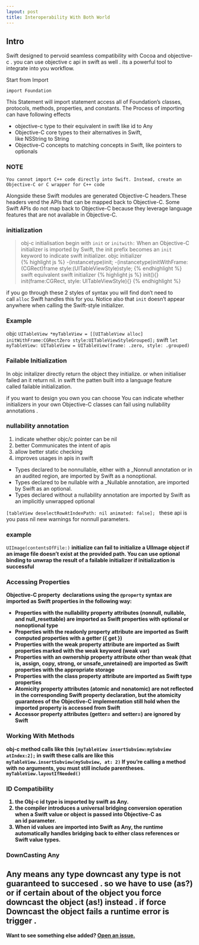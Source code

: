 ```yaml
---
layout: post
title: Interoperability With Both World
---
```


## Intro

Swift designed  to pervoid seamless compatibility with  Cocoa and objective-c . you can use objective c api in swift as well . its a powerful tool to integrate into you workflow.

Start from Import 

`import Foundation`

This Statement will import statement access all of Foundation’s classes, protocols, methods, properties, and constants. The Process of importing can have following effects
* objective-c type to their equivalent in swift like id to Any
* Objective-C core types to their alternatives in Swift, like NSString to String
* Objective-C concepts to matching concepts in Swift, like pointers to optionals

### NOTE

`You cannot import C++ code directly into Swift. Instead, create an Objective-C or C wrapper for C++ code`

Alongside these Swift modules are generated Objective-C headers.These headers vend the APIs that can be mapped back to Objective-C. Some Swift APIs do not map back to Objective-C because they leverage language features that are not available in Objective-C.

### initialization

>obj-c initialisation begin with `init` or `initwith:` When an Objective-C initializer is imported by Swift, the init prefix becomes an `init`  keyword to indicate swift initializer.
objc  initializer  
{% highlight js %}
-(instancetype)init;
-(instancetype)initWithFrame:(CGRect)frame style:(UITableViewStyle)style;
{% endhighlight %}
swift equivalent swift initializer 
{% highlight js %}
init(){}
init(frame:CGRect, style: UITableViewStyle){}
{% endhighlight %}

if you go through these 2 styles of syntax you will find don’t need to call `alloc` Swift handles this for you. Notice also that `init` doesn’t appear anywhere when calling the Swift-style initializer.
### Example 
objc
`UITableView *myTableView = [[UITableView alloc] initWithFrame:CGRectZero style:UITableViewStyleGrouped];`
swift
`let myTableView: UITableView = UITableView(frame: .zero, style: .grouped)`

### Failable Initialization
In objc initalizer directly return the object they initialize. or when initialiser failed an it return nil. in swift the patten  built into a language feature called failable initialization.

if you want to design you own you can choose You can indicate whether initializers in your own Objective-C classes can fail using nullability annotations . 

### nullability annotation
1. indicate whether objc/c pointer can be nil
2. better Communicates the intent of apis 
3. allow better static checking 
4. improves usages in apis in swift


* Types declared to be nonnullable, either with a _Nonnull annotation or in an audited region, are imported by Swift as a nonoptional.
* Types declared to be nullable with a _Nullable annotation, are imported by Swift as an optional.
* Types declared without a nullability annotation are imported by Swift as an implicitly unwrapped optional

`[tableView deselectRowAtIndexPath: nil animated: false]; ` these api is you pass nil new warnings for nonnull parameters.


### example
`UIImage(contentsOfFile:)` <strong>initialize can fail to initialize a UIImage object if an image file doesn’t exist at the provided path. You can use optional binding to unwrap the result of a failable initializer if initialization is successful <strong>

### Accessing Properties

Objective-C property  declarations using the `@property` syntax are imported as Swift properties in the following way:
* Properties with the nullability property attributes (nonnull, nullable, and null_resettable) are imported as Swift properties with optional or nonoptional type
* Properties with the readonly property attribute are imported as Swift computed properties with a getter ({ get })
* Properties with the weak property attribute are imported as Swift properties marked with the weak keyword (weak var)
* Properties with an ownership property attribute other than weak (that is, assign, copy, strong, or unsafe_unretained) are imported as Swift properties with the appropriate storage
* Properties with the class property attribute are imported as Swift type properties
* Atomicity property attributes (atomic and nonatomic) are not reflected in the corresponding Swift property declaration, but the atomicity guarantees of the Objective-C implementation still hold when the imported property is accessed from Swift
* Accessor property attributes (getter= and setter=) are ignored by Swift
### Working With Methods
obj-c method calls like this 
`[myTableView insertSubview:mySubview atIndex:2];`
in swift these calls are like this 
`myTableView.insertSubview(mySubview, at: 2)`
If you’re calling a method with no arguments, you must still include parentheses.
`myTableView.layoutIfNeeded()`

### ID Compatibility
1. the Obj-c id type is imported by swift as Any.
2. the compiler introduces a universal bridging conversion operation when a Swift value or object is passed into Objective-C as an id parameter.
3. When id values are imported into Swift as Any, the runtime automatically handles bridging back to either class references or Swift value types.



### DownCasting Any
Any means any type downcast any type is not guaranteed to succesed . so we have to use (as?) or if certain about of the object you force downcast the object (as!) instead . if force Downcast the object fails a runtime error is trigger .
-----

Want to see something else added? <a href="https://github.com/TheCodeTalker/TheCodeTalker.github.io/issues/new">Open an issue.</a>
